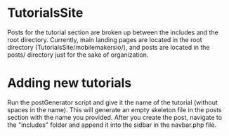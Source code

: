 # TutorialsSite
Posts for the tutorial section are broken up between the includes and the root directory. Currently, main landing pages are located in the root directory (TutorialsSite/mobilemakersio/), and posts are located in the posts/ directory just for the sake of organization.

# Adding new tutorials
Run the postGenerator script and give it the name of the tutorial (without spaces in the name). This will generate an empty skeleton file in the posts section with the name you provided. After you create the post, navigate to the "includes" folder and append it into the sidbar in the navbar.php file.
